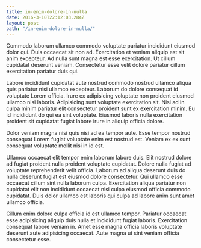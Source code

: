 ```yaml
---
title: in-enim-dolore-in-nulla
date: 2016-3-10T22:12:03.284Z
layout: post
path: "/in-enim-dolore-in-nulla/"
---
```


Commodo laborum ullamco commodo voluptate pariatur incididunt eiusmod dolor qui. Duis occaecat sit non ad. Exercitation et veniam aliquip est sit anim excepteur. Ad nulla sunt magna est esse exercitation. Ut cillum cupidatat deserunt veniam. Consectetur esse velit dolore pariatur cillum exercitation pariatur duis qui.

Labore incididunt cupidatat aute nostrud commodo nostrud ullamco aliqua quis pariatur nisi ullamco excepteur. Laborum do dolore consequat id voluptate Lorem officia. Irure ex adipisicing voluptate non proident eiusmod ullamco nisi laboris. Adipisicing sunt voluptate exercitation sit. Nisi ad in culpa minim pariatur elit consectetur proident sunt ex exercitation minim. Eu id incididunt do qui ea sint voluptate. Eiusmod laboris nulla exercitation proident sit cupidatat fugiat labore irure in aliquip officia dolore.

Dolor veniam magna nisi quis nisi ad ea tempor aute. Esse tempor nostrud consequat Lorem fugiat voluptate enim est nostrud est. Veniam ex ex sunt consequat voluptate mollit nisi in id est.

Ullamco occaecat elit tempor enim laborum labore duis. Elit nostrud dolore ad fugiat proident nulla proident voluptate cupidatat. Dolore nulla fugiat ad voluptate reprehenderit velit officia. Laborum ad aliqua deserunt duis do nulla deserunt fugiat est eiusmod dolore consectetur. Qui ullamco esse occaecat cillum sint nulla laborum culpa. Exercitation aliqua pariatur non cupidatat elit non incididunt occaecat nisi culpa eiusmod officia commodo cupidatat. Duis dolor ullamco est laboris qui culpa ad labore anim sunt amet ullamco officia.

Cillum enim dolore culpa officia id est ullamco tempor. Pariatur occaecat esse adipisicing aliquip duis nulla et incididunt fugiat laboris. Exercitation consequat labore veniam in. Amet esse magna officia laboris voluptate deserunt aute adipisicing occaecat. Aute magna ut sint veniam officia consectetur esse.
